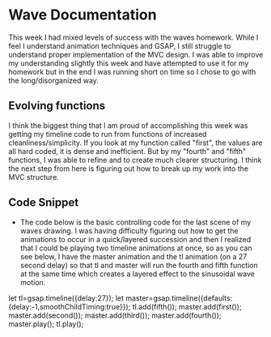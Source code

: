 # Wave Documentation

This week I had mixed levels of success with the waves homework. While I feel I understand animation techniques and GSAP, I still struggle to understand proper implementation of the MVC design. I was able to improve my understanding slightly this week and have attempted to use it for my homework but in the end I was running short on time so I chose to go with the long/disorganized way.

## Evolving functions
I think the biggest thing that I am proud of accomplishing this week was getting my timeline code to run from functions of increased cleanliness/simplicity. If you look at my function called "first", the values are all hard coded, it is dense and inefficient. But by my "fourth" and "fifth" functions, I was able to refine and to create much clearer structuring. I think the next step from here is figuring out how to break up my work into the MVC structure. 


## Code Snippet
- The code below is the basic controlling code for the last scene of my waves drawing. I was having difficulty figuring out how to get the animations to occur in a quick/layered succession and then I realized that I could be playing two timeline animations at once, so as you can see below, I have the master animation and the tl animation (on a 27 second delay) so that tl and master will run the fourth and fifth function at the same time which creates a layered effect to the sinusoidal wave motion. 

let tl=gsap.timeline({delay:27});
let master=gsap.timeline({defaults:{delay:-1,smoothChildTiming:true}});
tl.add(fifth());
    master.add(first());
    master.add(second());
    master.add(third());
    master.add(fourth());
    master.play();
    tl.play();

